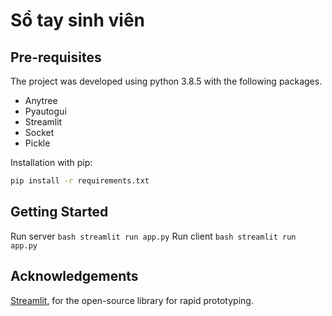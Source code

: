 # Sổ tay sinh viên

## Pre-requisites
The project was developed using python 3.8.5 with the following packages.
- Anytree
- Pyautogui
- Streamlit
- Socket
- Pickle

Installation with pip:
```bash
pip install -r requirements.txt
```

## Getting Started
Run server ```bash streamlit run app.py```
Run client ```bash streamlit run app.py```

## Acknowledgements
[Streamlit](https://www.streamlit.io/), for the open-source library for rapid prototyping.
